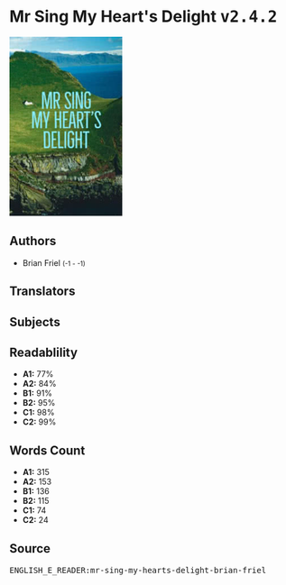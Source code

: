 # Mr Sing My Heart's Delight <kbd>v2.4.2</kbd>

![](./cover.medium.jpg "")

## Authors


 - Brian Friel <small>(-1 - -1)</small>

## Translators



## Subjects



## Readablility


 - **A1:** 77%
 - **A2:** 84%
 - **B1:** 91%
 - **B2:** 95%
 - **C1:** 98%
 - **C2:** 99%

## Words Count


 - **A1:** 315
 - **A2:** 153
 - **B1:** 136
 - **B2:** 115
 - **C1:** 74
 - **C2:** 24

## Source


<kbd>ENGLISH_E_READER:mr-sing-my-hearts-delight-brian-friel</kbd>

